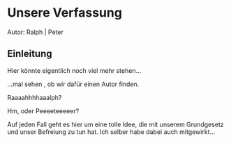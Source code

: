 # Unsere Verfassung
Autor: Ralph | Peter

## Einleitung
Hier könnte eigentlich noch viel mehr stehen...

...mal sehen , ob wir dafür einen Autor finden.

Raaaahhhhaaalph?


Hm, oder Peeeeteeeeer?

Auf jeden Fall geht es hier um eine tolle Idee, die mit unserem Grundgesetz und unser 
Befreiung zu tun hat. 
Ich selber habe dabei auch mitgewirkt...